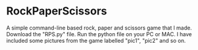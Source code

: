 # RockPaperScissors
A simple command-line based rock, paper and scissors game that I made.
Download the "RPS.py" file. Run the python file on your PC or MAC.
I have included some pictures from the game labelled "pic1", "pic2" and so on.
